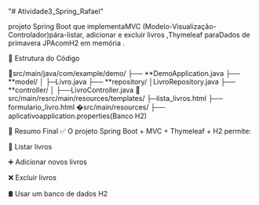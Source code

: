 "# Atividade3_Spring_Rafael" 

 projeto Spring Boot que implementaMVC (Modelo-Visualização-Controlador)pára-listar, adicionar e excluir livros ,Thymeleaf paraDados de primavera JPAcomH2 em memória .

 📌 Estrutura do Código
 
📂src/main/java/com/example/demo/
├── **DemoApplication.java
├── **model/
│ ├─Livro.java
├── **repository/
│LivroRepository.java
├── **controller/
│ ├──LivroController.java
📂 src/main/resrc/main/resources/templates/
├─lista_livros.html
├── formulario_livro.html
�src/main/resources/
├── aplicativoapplication.properties(Banco H2)



📌 Resumo Final
✅ O projeto Spring Boot + MVC + Thymeleaf + H2 permite:

📜 Listar livros

➕ Adicionar novos livros

❌ Excluir livros

🛢️ Usar um banco de dados H2
